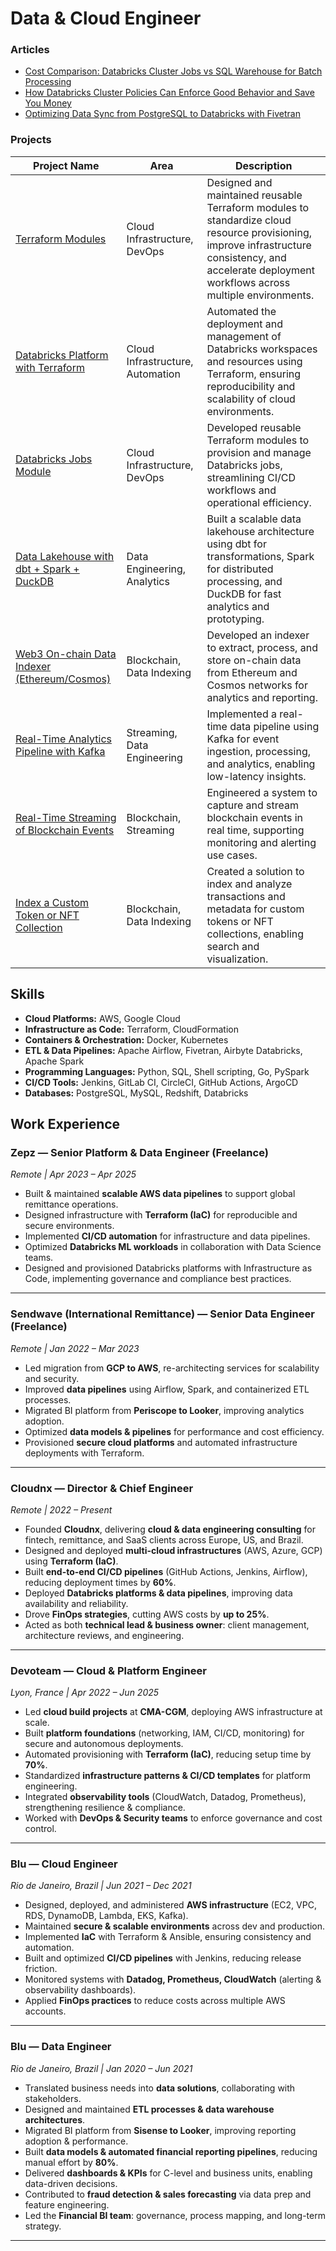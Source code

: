 # Data & Cloud Engineer

### Articles
- [Cost Comparison: Databricks Cluster Jobs vs SQL Warehouse for Batch Processing](https://dev.to/asaphtinoco/cost-comparison-databricks-cluster-jobs-vs-sql-warehouse-for-batch-processing-gjg)
- [How Databricks Cluster Policies Can Enforce Good Behavior and Save You Money](https://dev.to/asaphtinoco/how-databricks-cluster-policies-can-enforce-good-behavior-and-save-you-money-4occ)
- [Optimizing Data Sync from PostgreSQL to Databricks with Fivetran](https://dev.to/asaphtinoco/optimizing-data-sync-from-postgresql-to-databricks-with-fivetran-5e9g)

### Projects 
| Project Name | Area | Description |
|---|---|---|
| [Terraform Modules](https://github.com/orgs/cloudconsulting-aws/repositories) | Cloud Infrastructure, DevOps | Designed and maintained reusable Terraform modules to standardize cloud resource provisioning, improve infrastructure consistency, and accelerate deployment workflows across multiple environments. |
| [Databricks Platform with Terraform](https://github.com/cloudconsulting-aws/terraform-databricks-platform) | Cloud Infrastructure, Automation | Automated the deployment and management of Databricks workspaces and resources using Terraform, ensuring reproducibility and scalability of cloud environments. |
| [Databricks Jobs Module](https://github.com/asaphtinoco/terraform-databricks-jobs) | Cloud Infrastructure, DevOps | Developed reusable Terraform modules to provision and manage Databricks jobs, streamlining CI/CD workflows and operational efficiency. |
| [Data Lakehouse with dbt + Spark + DuckDB](https://github.com/asaphtinoco/data-lakehouse-dbt-spark-duckdb) | Data Engineering, Analytics | Built a scalable data lakehouse architecture using dbt for transformations, Spark for distributed processing, and DuckDB for fast analytics and prototyping. |
| [Web3 On-chain Data Indexer (Ethereum/Cosmos)](https://github.com/asaphtinoco/web3-onchain-indexer) | Blockchain, Data Indexing | Developed an indexer to extract, process, and store on-chain data from Ethereum and Cosmos networks for analytics and reporting. |
| [Real-Time Analytics Pipeline with Kafka](https://github.com/asaphtinoco/realtime-analytics-kafka) | Streaming, Data Engineering | Implemented a real-time data pipeline using Kafka for event ingestion, processing, and analytics, enabling low-latency insights. |
| [Real-Time Streaming of Blockchain Events](https://github.com/asaphtinoco/blockchain-event-streaming) | Blockchain, Streaming | Engineered a system to capture and stream blockchain events in real time, supporting monitoring and alerting use cases. |
| [Index a Custom Token or NFT Collection](https://github.com/asaphtinoco/nft-token-indexer) | Blockchain, Data Indexing | Created a solution to index and analyze transactions and metadata for custom tokens or NFT collections, enabling search and visualization. |


## Skills
- **Cloud Platforms:** AWS, Google Cloud  
- **Infrastructure as Code:** Terraform, CloudFormation  
- **Containers & Orchestration:** Docker, Kubernetes  
- **ETL & Data Pipelines:** Apache Airflow, Fivetran, Airbyte Databricks, Apache Spark  
- **Programming Languages:** Python, SQL, Shell scripting, Go, PySpark  
- **CI/CD Tools:** Jenkins, GitLab CI, CircleCI, GitHub Actions, ArgoCD  
- **Databases:** PostgreSQL, MySQL, Redshift, Databricks  

## Work Experience

### Zepz — Senior Platform & Data Engineer (Freelance)  
*Remote | Apr 2023 – Apr 2025*  

- Built & maintained **scalable AWS data pipelines** to support global remittance operations.  
- Designed infrastructure with **Terraform (IaC)** for reproducible and secure environments.  
- Implemented **CI/CD automation** for infrastructure and data pipelines.  
- Optimized **Databricks ML workloads** in collaboration with Data Science teams.  
- Designed and provisioned Databricks platforms with Infrastructure as Code, implementing governance and compliance best practices.

---

### Sendwave (International Remittance) — Senior Data Engineer (Freelance)  
*Remote | Jan 2022 – Mar 2023*  

- Led migration from **GCP to AWS**, re-architecting services for scalability and security.  
- Improved **data pipelines** using Airflow, Spark, and containerized ETL processes.  
- Migrated BI platform from **Periscope to Looker**, improving analytics adoption.  
- Optimized **data models & pipelines** for performance and cost efficiency.  
- Provisioned **secure cloud platforms** and automated infrastructure deployments with Terraform.  

---

### Cloudnx — Director & Chief Engineer  
*Remote | 2022 – Present*  

- Founded **Cloudnx**, delivering **cloud & data engineering consulting** for fintech, remittance, and SaaS clients across Europe, US, and Brazil.  
- Designed and deployed **multi-cloud infrastructures** (AWS, Azure, GCP) using **Terraform (IaC)**.  
- Built **end-to-end CI/CD pipelines** (GitHub Actions, Jenkins, Airflow), reducing deployment times by **60%**.  
- Deployed **Databricks platforms & data pipelines**, improving data availability and reliability.  
- Drove **FinOps strategies**, cutting AWS costs by **up to 25%**.  
- Acted as both **technical lead & business owner**: client management, architecture reviews, and engineering.  

---

### Devoteam — Cloud & Platform Engineer  
*Lyon, France | Apr 2022 – Jun 2025*  

- Led **cloud build projects** at **CMA-CGM**, deploying AWS infrastructure at scale.  
- Built **platform foundations** (networking, IAM, CI/CD, monitoring) for secure and autonomous deployments.  
- Automated provisioning with **Terraform (IaC)**, reducing setup time by **70%**.  
- Standardized **infrastructure patterns & CI/CD templates** for platform engineering.  
- Integrated **observability tools** (CloudWatch, Datadog, Prometheus), strengthening resilience & compliance.  
- Worked with **DevOps & Security teams** to enforce governance and cost control.  

---

### Blu — Cloud Engineer  
*Rio de Janeiro, Brazil | Jun 2021 – Dec 2021*  

- Designed, deployed, and administered **AWS infrastructure** (EC2, VPC, RDS, DynamoDB, Lambda, EKS, Kafka).  
- Maintained **secure & scalable environments** across dev and production.  
- Implemented **IaC** with Terraform & Ansible, ensuring consistency and automation.  
- Built and optimized **CI/CD pipelines** with Jenkins, reducing release friction.  
- Monitored systems with **Datadog, Prometheus, CloudWatch** (alerting & observability dashboards).  
- Applied **FinOps practices** to reduce costs across multiple AWS accounts.  

---

### Blu — Data Engineer  
*Rio de Janeiro, Brazil | Jan 2020 – Jun 2021*  

- Translated business needs into **data solutions**, collaborating with stakeholders.  
- Designed and maintained **ETL processes & data warehouse architectures**.  
- Migrated BI platform from **Sisense to Looker**, improving reporting adoption & performance.  
- Built **data models & automated financial reporting pipelines**, reducing manual effort by **80%**.  
- Delivered **dashboards & KPIs** for C-level and business units, enabling data-driven decisions.  
- Contributed to **fraud detection & sales forecasting** via data prep and feature engineering.  
- Led the **Financial BI team**: governance, process mapping, and long-term strategy.  

---